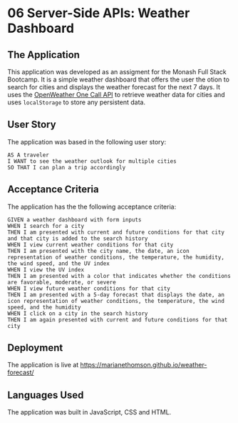# 06 Server-Side APIs: Weather Dashboard

## The Application

This application was developed as an assigment for the Monash Full Stack Bootcamp. It is a simple weather dashboard that offers the user the otion to search for cities and displays the weather forecast for the next 7 days. It uses the [OpenWeather One Call API](https://openweathermap.org/api/one-call-api) to retrieve weather data for cities and uses `localStorage` to store any persistent data.

## User Story

The application was based in the following user story:

```
AS A traveler
I WANT to see the weather outlook for multiple cities
SO THAT I can plan a trip accordingly
```

## Acceptance Criteria

The application has the the following acceptance criteria:

```
GIVEN a weather dashboard with form inputs
WHEN I search for a city
THEN I am presented with current and future conditions for that city and that city is added to the search history
WHEN I view current weather conditions for that city
THEN I am presented with the city name, the date, an icon representation of weather conditions, the temperature, the humidity, the wind speed, and the UV index
WHEN I view the UV index
THEN I am presented with a color that indicates whether the conditions are favorable, moderate, or severe
WHEN I view future weather conditions for that city
THEN I am presented with a 5-day forecast that displays the date, an icon representation of weather conditions, the temperature, the wind speed, and the humidity
WHEN I click on a city in the search history
THEN I am again presented with current and future conditions for that city
```

## Deployment

The application is live at <https://marianethomson.github.io/weather-forecast/>

## Languages Used

The application was built in JavaScript, CSS and HTML.
